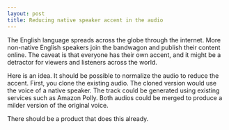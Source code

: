 ```yaml
---
layout: post
title: Reducing native speaker accent in the audio
---
```


The English language spreads across the globe through the internet. 
More non-native English speakers join the bandwagon and publish their 
content online. The caveat is that everyone has their own accent, 
and it might be a detractor for viewers and listeners across the world.

Here is an idea. It should be possible to normalize the audio to 
reduce the accent. First, you clone the existing audio. The cloned 
version would use the voice of a native speaker. The track could be 
generated using existing services such as Amazon Polly. Both audios 
could be merged to produce a milder version of the original voice.

There should be a product that does this already.

